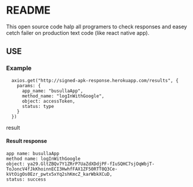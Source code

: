 # README

This open source code halp all programers to check responses and easey cetch failer on production text code (like react native app).

## USE

### Example

```
  axios.get("http://signed-apk-response.herokuapp.com/results", {
    params: {
      app_name: "busullaApp",
      method_name: "logInWithGoogle",
      object: accessToken,
      status: type
    }
  })
```
result 

#### Result response

```
app name: busullaApp
method name: logInWithGoogle
object: ya29.GltZBQv7Y1ZRrP7UaZdXDdjPF-fIuSQHC7sjOqWbjT-ToJoncV4fJkKhoinnECI3HwhfFAX1ZF50RTT0Q3Ce-kVtOigOs0Ezr_pwtx5xYq2shKmcZ_karWbkXCuD,
status: success
```
